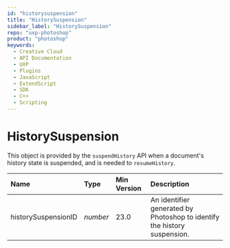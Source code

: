 ```yaml
---
id: "historysuspension"
title: "HistorySuspension"
sidebar_label: "HistorySuspension"
repo: "uxp-photoshop"
product: "photoshop"
keywords:
  - Creative Cloud
  - API Documentation
  - UXP
  - Plugins
  - JavaScript
  - ExtendScript
  - SDK
  - C++
  - Scripting
---
```


# HistorySuspension

This object is provided by the `suspendHistory` API when a document's history state is suspended, and is
needed to `resumeHistory`.

| Name | Type | Min Version | Description |
| :------ | :------ | :------ | :------ |
| historySuspensionID | *number* | 23.0 | An identifier generated by Photoshop to identify the history suspension. |
